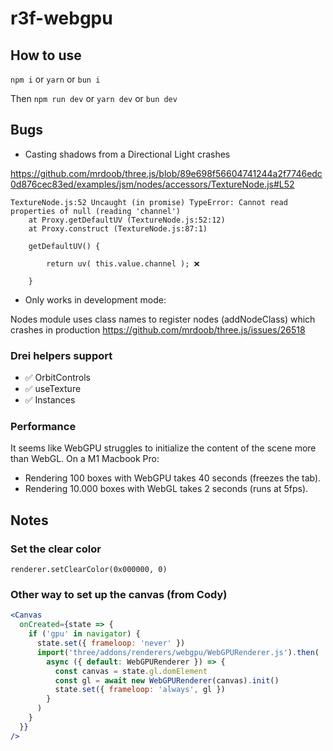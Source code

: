 # r3f-webgpu

## How to use

`npm i` or `yarn` or `bun i`

Then `npm run dev` or `yarn dev` or `bun dev`

## Bugs

- Casting shadows from a Directional Light crashes

https://github.com/mrdoob/three.js/blob/89e698f56604741244a2f7746edc0d876cec83ed/examples/jsm/nodes/accessors/TextureNode.js#L52

```
TextureNode.js:52 Uncaught (in promise) TypeError: Cannot read properties of null (reading 'channel')
    at Proxy.getDefaultUV (TextureNode.js:52:12)
    at Proxy.construct (TextureNode.js:87:1)
```

```
    getDefaultUV() {

        return uv( this.value.channel ); ❌

    }
```

- Only works in development mode:

Nodes module uses class names to register nodes (addNodeClass) which crashes in production
https://github.com/mrdoob/three.js/issues/26518

### Drei helpers support

- ✅ OrbitControls
- ✅ useTexture
- ✅ Instances

### Performance

It seems like WebGPU struggles to initialize the content of the scene more than WebGL. On a M1 Macbook Pro:

- Rendering 100 boxes with WebGPU takes 40 seconds (freezes the tab).
- Rendering 10.000 boxes with WebGL takes 2 seconds (runs at 5fps).

## Notes

### Set the clear color

`renderer.setClearColor(0x000000, 0)`

### Other way to set up the canvas (from Cody)

```jsx
<Canvas
  onCreated={state => {
    if ('gpu' in navigator) {
      state.set({ frameloop: 'never' })
      import('three/addons/renderers/webgpu/WebGPURenderer.js').then(
        async ({ default: WebGPURenderer }) => {
          const canvas = state.gl.domElement
          const gl = await new WebGPURenderer(canvas).init()
          state.set({ frameloop: 'always', gl })
        }
      )
    }
  }}
/>
```
